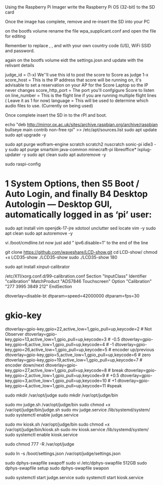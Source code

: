 Using the Raspberry Pi Imager write the Raspberry Pi OS (32-bit) to the SD card


Once the image has complete, remove and re-insert the SD into your PC

on the bootfs volume rename the file wpa_supplicant.conf and open the file for editing

Remember to replace <Country Code>, <SSID>, and <PASSWORD> with your own country code (US), WiFi SSID and password.

again on the bootfs volume eidt the settings.josn and update with the relivant details

judge_id = (1-x) We''ll use this id to post the score to Score as judge 1-x
score_host = This is the IP address that score will be running on, it's advisable to set a reservation on your AP for the Score Laptop so the IP never changes
score_http_port = The port you'll confgigure Score to listen on
line_number = This is the flight line if you are running multiple flight lines ( Leave it as 1 for now)
language = This will be used to determine which audio files to use. (Currently on being used)

Once complete insert the SD in to the rPI and boot.

echo "deb http://mirror.ox.ac.uk/sites/archive.raspbian.org/archive/raspbian bullseye main contrib non-free rpi" >> /etc/apt/sources.list
sudo apt update
sudo apt upgrade -y

sudo apt purge wolfram-engine scratch scratch2 nuscratch sonic-pi idle3 -y
sudo apt purge smartsim java-common minecraft-pi libreoffice* lxplug-updater -y
sudo apt clean
sudo apt autoremove -y

sudo raspi-config
# 1 System Options, then S5 Boot / Auto Login, and finally B4 Desktop Autologin — Desktop GUI, automatically logged in as ‘pi’ user:

sudo apt install vim openjdk-17-jre xdotool unclutter sed locate vim -y
sudo apt clean
sudo apt autoremove -y

vi /boot/cmdline.txt
now just add ” ipv6.disable=1″ to the end of the line

git clone https://github.com/waveshare/LCD-show.git
cd LCD-show/
chmod +x LCD35-show
./LCD35-show
sudo ./LCD35-show 180

sudo apt install xinput-calibrator

/etc/X11/xorg.conf.d/99-calibration.conf
Section "InputClass"
		Identifier		"calibration"
		MatchProduct	"ADS7846 Touchscreen"
		Option	"Calibration" "277 3995 3849 212"
EndSection


dtoverlay=disable-bt
dtparam=speed=42000000
dtparam=fps=30 
# gkio-key
dtoverlay=gpio-key,gpio=22,active_low=1,gpio_pull=up,keycode=2  # Not Observer
dtoverlay=gpio-key,gpio=13,active_low=1,gpio_pull=up,keycode=3  # -0.5
dtoverlay=gpio-key,gpio=6,active_low=1,gpio_pull=up,keycode=4   # -1
dtoverlay=gpio-key,gpio=26,active_low=1,gpio_pull=up,keycode=5  # encoder up/previous
dtoverlay=gpio-key,gpio=5,active_low=1,gpio_pull=up,keycode=6   # zero
dtoverlay=gpio-key,gpio=19,active_low=1,gpio_pull=up,keycode=7  # encoder down/next
dtoverlay=gpio-key,gpio=27,active_low=1,gpio_pull=up,keycode=8  # break
dtoverlay=gpio-key,gpio=2,active_low=1,gpio_pull=up,keycode=9   # +0.5
dtoverlay=gpio-key,gpio=3,active_low=1,gpio_pull=up,keycode=10  # +1
dtoverlay=gpio-key,gpio=4,active_low=1,gpio_pull=up,keycode=11  #speak


sudo mkdir /var/opt/judge
sudo mkdir /var/opt/judge/bin

sudo mv judge.sh /var/opt/judge/bin
sudo chmod +x /var/opt/judge/bin/judge.sh
sudo mv judge.service /lib/systemd/system/
sudo systemctl enable judge.service

sudo mv kiosk.sh /var/opt/judge/bin
sudo chmod +x /var/opt/judge/bin/kiosk.sh
sudo mv kiosk.service /lib/systemd/system/ 
sudo systemctl enable kiosk.service

sudo chmod 777 -R /var/opt/judge

sudo ln -s /boot/settings.json /var/opt/judge/settings.json


sudo dphys-swapfile swapoff
sudo vi /etc/dphys-swapfile
512GB
sudo dphys-swapfile setup
sudo dphys-swapfile swapon

sudo systemctl start judge.service
sudo systemctl start kiosk.service